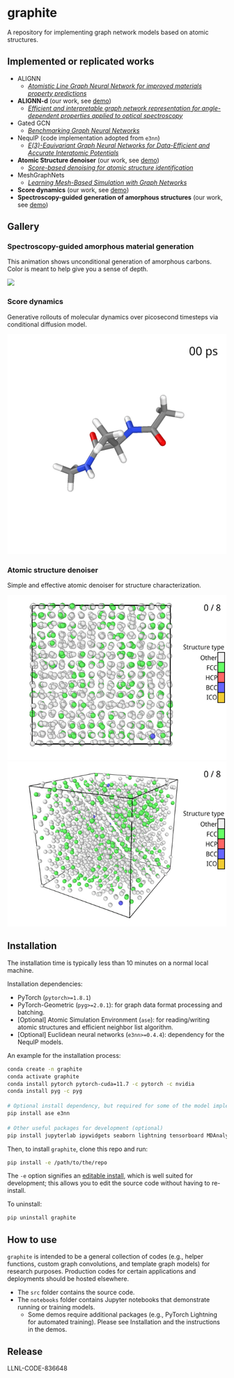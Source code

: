 # graphite

A repository for implementing graph network models based on atomic structures.


## Implemented or replicated works

- ALIGNN
    - [*Atomistic Line Graph Neural Network for improved materials property predictions*][ALIGNN paper]
- **ALIGNN-d** (our work, see [demo](notebooks/alignn/demo.ipynb))
    - [*Efficient and interpretable graph network representation for angle-dependent properties applied to optical spectroscopy*][ALIGNN-d paper]
- Gated GCN
    - [*Benchmarking Graph Neural Networks*][Gated GCN paper]
- NequIP (code implementation adopted from `e3nn`)
    - [*E(3)-Equivariant Graph Neural Networks for Data-Efficient and Accurate Interatomic Potentials*][NequIP paper]
- **Atomic Structure denoiser** (our work, see [demo](notebooks/denoiser/demo.ipynb))
    - [*Score-based denoising for atomic structure identification*][Denoiser paper]
- MeshGraphNets
    - [*Learning Mesh-Based Simulation with Graph Networks*][MGN paper]
- **Score dynamics** (our work, see [demo](notebooks/score-dynamics/demo.ipynb))
- **Spectroscopy-guided generation of amorphous structures** (our work, see [demo](notebooks/amorph-gen/amorph-gen.ipynb))


## Gallery

### Spectroscopy-guided amorphous material generation

This animation shows unconditional generation of amorphous carbons. Color is meant to help give you a sense of depth.

![](/media/amorph-gen/a-C-denoise-traj-d15.gif)


### Score dynamics

Generative rollouts of molecular dynamics over picosecond timesteps via conditional diffusion model.

![](/media/score-dynamics/ala-dipep.gif)


### Atomic structure denoiser

Simple and effective atomic denoiser for structure characterization.

<img src="/media/denoiser/denoising-fcc-2d.gif" width="512">
<img src="/media/denoiser/denoising-fcc-3d.gif" width="512">


## Installation

The installation time is typically less than 10 minutes on a normal local machine.

Installation dependencies:
- PyTorch (`pytorch>=1.8.1`)
- PyTorch-Geometric (`pyg>=2.0.1`): for graph data format processing and batching.
- [Optional] Atomic Simulation Environment (`ase`): for reading/writing atomic structures and efficient neighbor list algorithm.
- [Optional] Euclidean neural networks (`e3nn>=0.4.4`): dependency for the NequIP models.

An example for the installation process:
```bash
conda create -n graphite
conda activate graphite
conda install pytorch pytorch-cuda=11.7 -c pytorch -c nvidia
conda install pyg -c pyg

# Optional install dependency, but required for some of the model implementations
pip install ase e3nn

# Other useful packages for development (optional)
pip install jupyterlab ipywidgets seaborn lightning tensorboard MDAnalysis
```

Then, to install `graphite`, clone this repo and run:
```bash
pip install -e /path/to/the/repo
```

The `-e` option signifies an [editable install](https://pip.pypa.io/en/stable/topics/local-project-installs/), which is well suited for development; this allows you to edit the source code without having to re-install.

To uninstall:
```bash
pip uninstall graphite
```


## How to use

`graphite` is intended to be a general collection of codes (e.g., helper functions, custom graph convolutions, and template graph models) for research purposes. Production codes for certain applications and deployments should be hosted elsewhere.

- The `src` folder contains the source code.
- The `notebooks` folder contains Jupyter notebooks that demonstrate running or training models.
    - Some demos require additional packages (e.g., PyTorch Lightning for automated training). Please see Installation and the instructions in the demos.


## Release

LLNL-CODE-836648



[ALIGNN paper]: https://www.nature.com/articles/s41524-021-00650-1
[ALIGNN-d paper]: https://www.nature.com/articles/s41524-022-00841-4
[Gated GCN paper]: https://arxiv.org/abs/2003.00982
[e3nn basic conv doc]: https://docs.e3nn.org/en/stable/guide/convolution.html
[NequIP paper]: https://www.nature.com/articles/s41467-022-29939-5
[e3nn transformer doc]: https://docs.e3nn.org/en/stable/guide/transformer.html
[PyG dataset doc]: https://pytorch-geometric.readthedocs.io/en/latest/notes/create_dataset.html
[Denoiser paper]: https://arxiv.org/abs/2212.02421
[MGN paper]: https://arxiv.org/abs/2010.03409v4

